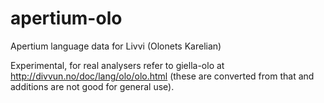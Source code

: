 # apertium-olo

Apertium language data for Livvi (Olonets Karelian)

Experimental, for real analysers refer to giella-olo at
http://divvun.no/doc/lang/olo/olo.html (these are converted from that and
additions are not good for general use).
